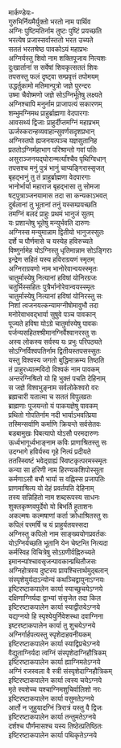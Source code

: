 मार्कण्डेयः-  
गुरुभिर्नियमैर्युक्तो भरतो नाम पार्थिव  
अग्निः पुष्टिमतिर्नाम तुष्टः पुष्टिं प्रयच्छति  
भरत्येष प्रजास्सर्वास्ततो भरत उच्यते  
सततं भरतश्रेष्ठ पावकोऽयं महाप्रभः  
अग्निर्यस्तु शिवो नाम शक्तिपूजाय नित्यशः  
दुःखार्तानां स सर्वेषां शिवकृत्सततं शिवः  
तपसस्तु फलं दृष्ट्वा सम्प्रवृत्तं तपोमयम्  
उद्धर्तुकामो मतिमान्पुत्रो जज्ञे पुरन्दरः  
उष्मा चैवोष्मणो जज्ञे सोऽग्निर्भूतेषु लक्ष्यते  
अग्निश्चापि मनुर्नाम प्राजापत्यं सकारणम्  
शम्भुमग्निमथ प्राहुर्ब्राह्मणा वेदपारगाः  
आवसथ्यं द्विजाः प्राहुर्दीप्तमग्निं महाप्रभम्  
ऊर्जस्करान्हव्यवाहान्सुवर्णसदृशप्रभान्  
अग्निस्तपो ह्यजनयत्पञ्च यज्ञसुतानिह  
प्रततोऽग्निर्महाभाग परिश्रान्तो गवां पतिः  
असुराञ्जनयद्घोरान्मर्त्यांश्चैव पृथिग्विधान्  
तपसश्च मनुं पुत्रं भानुं चाप्यङ्गिरास्सृजत्  
बृहद्भानुं तु तं प्राहुर्ब्राह्मणा वेदपारगाः  
भानोर्भार्या महाराज बृहद्भासा तु सोमजा  
षट्पुत्राञ्जनयामास तदा सा कन्यकाऽभवत्  
दुर्बलानां तु भूतानां तनुं यस्सम्प्रयच्छति  
तमग्निं बलदं प्राहुः प्रथमं भानुजं सुतम्  
यः प्रशान्तेषु भूतेषु मन्युर्भवति दारुणः  
अग्निस्स मन्युमान्नाम द्वितीयो भानुजस्सुतः  
दर्शे च पौर्णमासे च यस्येह हविरुच्यते  
विष्णुर्नामेह योऽग्निस्तु धृतिमान्नाम सोऽङ्गिराः  
इन्द्रेण सहितं यस्य हविराग्रयणं स्मृतम्  
अग्निराग्रयणो नाम भानोरेवान्वयस्स्मृतः  
चातुर्मास्येषु नित्यानां हविषां योनिरग्रजः  
चतुर्भिस्सहितः पुत्रैर्भानोरेवान्वयस्स्मृतः  
चातुर्मास्येषु नित्यानां हविषां योनिरस्तु सः  
निशां त्वजनयत्कन्यामग्नीषोमावुभौ तदा  
मनोरेवाभवद्भार्या सुषुवे पञ्च पावकान्  
पूज्यते हविषा योऽग्रे चातुर्मास्येषु पावकः  
पर्जन्यसहितश्श्रीमानग्निर्वैश्वानरस्तु सः  
अस्य लोकस्य सर्वस्य यः प्रभुः परिपठ्यते  
सोऽग्निर्विश्वपतिर्नाम द्वितीयस्तपसस्सुतः  
यस्तु विश्वस्य जगतो बुद्धिमाक्रम्य तिष्ठति  
तं प्राहुरध्यात्मविदो विश्वकं नाम पावकम्  
अन्तरग्निश्रितो यो हि भुक्तं पचति देहिनाम्  
स जज्ञे विश्वभुङ्नाम सर्वलोकेश्वरो वरः  
ब्रह्मचारी यतात्मा च सततं विपुलव्रतः  
ब्राह्मणाः पूजयन्तो यं पाकयज्ञेषु पावकम्  
प्रथितो गोपतिर्नाम नदी भार्याऽभवत्प्रिया  
तस्मिन्सर्वाणि कर्माणि क्रियन्ते सर्वसेतवः  
बडबामुखः पिबत्यापो योऽसौ परमदारुणः  
ऊर्ध्वभागूर्ध्वभाङ्नाम कविः प्राणाश्रितस्तु सः  
उदग्भागे हविर्यस्य गृहे नित्यं प्रदीयते  
ततस्स्विष्टं भवेद्ग्राह्यं स्विष्टकृत्परमस्स्मृतः  
कन्या सा हरिणी नाम हिरण्यकशिपोस्सुता  
कर्मणाऽसौ बभौ भार्या स वह्निस्स प्रजापतिः  
प्राणमाश्रित्य यो देहं प्रवर्तयति देहिनाम्  
तस्य सन्निहितो नाम शब्दरूपस्य साधनः  
शुक्लकृष्णवपुर्देवो यो बिभर्ति हुताशनः  
अकल्मषः कल्मषाणां कर्ता क्रोधाश्रितस्तु सः  
कपिलं परमर्षिं च यं प्राहुर्यतयस्सदा  
अग्निस्तु कपिलो नाम साङ्ख्ययोगप्रवर्तकः  
योऽग्निर्यच्छति भूतानि येन चेष्टन्ति नित्यदा  
कर्मस्विह विचित्रेषु सोऽग्रणीर्वह्निरुच्यते  
इमानन्यांश्चावसृजन्पावकान्प्रथितौजसः  
अग्निहोत्रस्य दुष्टस्य प्रायश्चित्तार्थमुद्बलान्  
संस्पृशेयुर्यदाऽन्योन्यं कथञ्चिद्वायुनाऽग्नयः  
इष्टिरष्टाकपालेन कार्या स्याच्छुचयेऽग्नये  
दक्षिणाग्निर्यदा द्वाभ्यां संसृजेत तदा किल  
इष्टिरष्टाकपालेन कार्या स्याद्वीतयेऽग्नये  
यद्यग्नयो हि स्पृश्येयुर्निवेशस्था दवाग्निना  
इष्टरष्टाकपालेन कार्या तु शुचयेऽग्नये  
अग्निर्गार्हपत्यस्तु स्पृशेदाहवनीयकम्  
इष्टिरष्टाकपालेन कार्या स्याद्विप्रचेऽग्नये  
वैद्युताग्निर्यदा त्वग्निं संस्पृशेदाग्निहौत्रिकम्  
इष्टिरष्टाकपालेन कार्या ह्याग्निमतेऽग्नये  
अग्निं रजस्वला वै स्त्री संस्पृशेदाग्निहौत्रिकम्  
इष्टिरष्टाकपालेन कार्या त्वस्य चयेऽग्नये  
मृते स्पशेच्च यश्चाग्निमशुचिर्वालिशो नरः  
इष्टिरष्टाकपालेन कार्या वसुमतेऽग्नये  
आर्तो न जुहुयादग्निं त्रिरात्रं यस्तु वै द्विजः  
इष्टिरष्टाकपालेन कार्या तन्तुमतेऽग्नये  
दर्शश्च पौर्णमासश्च यस्य तिष्ठेत्प्रतिष्ठितः  
इष्टिरष्टाकपालेन कार्या पथिकृतेऽग्नये  
